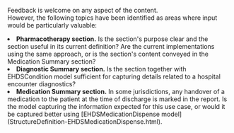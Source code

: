 <div class="stakeholder-note">

Feedback is welcome on any aspect of the content.<br>
However, the following topics have been identified as areas where input would be particularly valuable:<br>  
  
<li><strong>Pharmacotherapy section.</strong> Is the section's purpose clear and the section useful in its current definition? Are the current implementations using the same approach, or is the section's content conveyed in the Medication Summary section? <br>
<li><strong>Diagnostic Summary section.</strong> Is the section together with EHDSCondition model sufficient for capturing details related to a hospital encounter diagnostics?
<li><strong>Medication Summary section.</strong> In some jurisdictions, any handover of a medication to the patient at the time of discharge is marked in the report. Is the model capturing the information expected for this use case, or would it be captured better using [EHDSMedicationDispense model](StructureDefinition-EHDSMedicationDispense.html).
</div>


